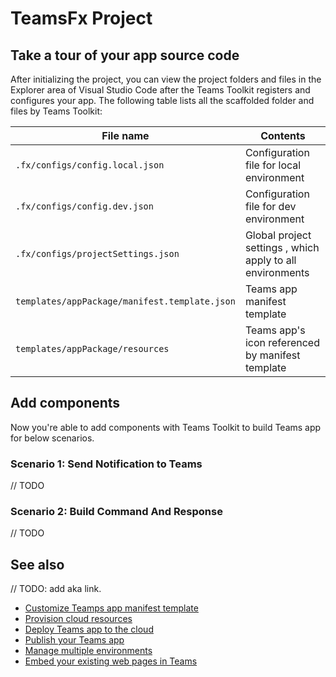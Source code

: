# TeamsFx Project

## Take a tour of your app source code

After initializing the project, you can view the project folders and files in the Explorer area of Visual Studio Code after the Teams Toolkit registers and configures your app. The following table lists all the scaffolded folder and files by Teams Toolkit:

| File name | Contents |
|- | -|
|`.fx/configs/config.local.json`| Configuration file for local environment |
|`.fx/configs/config.dev.json`| Configuration file for dev environment |
|`.fx/configs/projectSettings.json`| Global project settings , which apply to all environments |
|`templates/appPackage/manifest.template.json`|Teams app manifest template|
|`templates/appPackage/resources`|Teams app's icon referenced by manifest template|


## Add components

Now you're able to add components with Teams Toolkit to build Teams app for below scenarios.

### Scenario 1: Send Notification to Teams
// TODO

### Scenario 2: Build Command And Response
// TODO

## See also

// TODO: add aka link.
* [Customize Teamps app manifest template]()
* [Provision cloud resources]()
* [Deploy Teams app to the cloud]()
* [Publish your Teams app]()
* [Manage multiple environments]()
* [Embed your existing web pages in Teams]()
